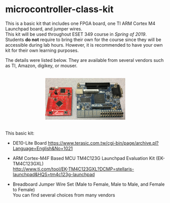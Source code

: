 # microcontroller-class-kit

This is a basic kit that includes one FPGA board, one TI ARM Cortex M4 Launchpad board, and jumper wires.  <br />
This kit will be used throughout ESET 349 course in *Spring of 2019*. Students **do not** require to bring their own for the course since they will be accessible during lab hours. However, it is recommended to have your own kit for their own learning purposes.

The details were listed below. They are available from several vendors such as TI, Amazon, digikey, or mouser. <br />

 <br />
<center><img src="./pic.jpg" width =50%></center>
 <br />

This basic kit:

- DE10-Lite Board
https://www.terasic.com.tw/cgi-bin/page/archive.pl?Language=English&No=1021

- ARM Cortex-M4F Based MCU TM4C123G Launchpad Evaluation Kit (EK-TM4C123GXL) <br />
http://www.ti.com/tool/EK-TM4C123GXL?DCMP=stellaris-launchpad&HQS=tm4c123g-launchpad

- Breadboard Jumper Wire Set (Male to Female, Male to Male, and Female to Female)  <br />
You can find several choices from many vendors
